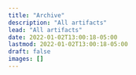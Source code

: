 ```yaml
---
title: "Archive"
description: "All artifacts"
lead: "All artifacts"
date: 2022-01-02T13:00:18-05:00
lastmod: 2022-01-02T13:00:18-05:00
draft: false
images: []
---
```


